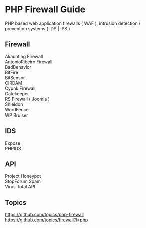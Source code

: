 # PHP Firewall Guide

PHP based web application firewalls ( WAF ), intrusion detection / prevention systems ( IDS | IPS )

## Firewall 

Akaunting Firewall  
AntonioRibeiro Firewall  
BadBehavior  
BitFire  
BitSensor  
CIRDAM  
Cypnk Firewall  
Gatekeeper  
RS Firewall ( Joomla )  
Shieldon  
WordFence  
WP Bruiser  

## IDS

Expose  
PHPIDS  

## API

Project Honeypot  
StopForum Spam  
Virus Total API  

## Topics

https://github.com/topics/php-firewall  
https://github.com/topics/firewall?l=php  

